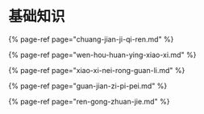 # 基础知识

{% page-ref page="chuang-jian-ji-qi-ren.md" %}

{% page-ref page="wen-hou-huan-ying-xiao-xi.md" %}

{% page-ref page="xiao-xi-nei-rong-guan-li.md" %}

{% page-ref page="guan-jian-zi-pi-pei.md" %}

{% page-ref page="ren-gong-zhuan-jie.md" %}



